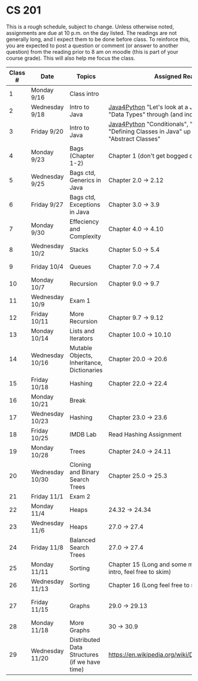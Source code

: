 # CS 201

This is a rough schedule, subject to change. Unless otherwise noted, assignments are due at 10 p.m. on the day listed. The readings are not generally long, and I expect them to be done before class. To reinforce this, you are expected to post a question or comment (or answer to another question) from the reading prior to 8 am on moodle (this is part of your course grade). This will also help me focus the class.

| Class # 	| Date           	| Topics             	| Assigned Reading                                                                                                                                                                                                                                           	| Assignment Due at 10 p.m. 	|
|---------	|----------------	|--------------------	|------------------------------------------------------------------------------------------------------------------------------------------------------------------------------------------------------------------------------------------------------------	|---------------------------	|
| 1 | Monday 9/16 | Class intro 	| | |
| 2 | Wednesday 9/18 	| Intro to Java| [Java4Python](https://runestone.academy/runestone/books/published/java4python/index.html)  "Let's look at a Java Program" and "Data Types" through (and including) "String" | Python to Java Comparison 	|
| 3 | Friday 9/20| Intro to Java  | [Java4Python](https://runestone.academy/runestone/books/published/java4python/index.html)  "Conditionals", "Loops and iteration", "Defining Classes in Java" up to (and not including) "Abstract Classes"| |
| 4 | Monday 9/23 | Bags (Chapter 1-2) 	|Chapter 1 (don't get bogged down in UML) -> 1.14 | Java Lab 	|
| 5 | Wednesday 9/25 | Bags ctd, Generics in Java | Chapter 2.0 -> 2.12| Sticks part 1 | 
| 6 | Friday 9/27 | Bags ctd, Exceptions in Java | Chapter 3.0 -> 3.9 | Sticks part 2 | 
| 7 | Monday 9/30 | Effeciency and Complexity | Chapter 4.0 -> 4.10 | Sticks part 3 | 
| 8 | Wednesday 10/2 | Stacks | Chapter 5.0 -> 5.4 | Complexity PSet | 
| 9 | Friday 10/4 | Queues | Chapter 7.0 -> 7.4 | Lisp Without Nested Parens | 
| 10 | Monday 10/7 | Recursion | Chapter 9.0 -> 9.7 | Lisp With Nested Parens | 
| 11 | Wednesday 10/9 | Exam 1 |  |  | 
| 12 | Friday 10/11 | More Recursion | Chapter 9.7 -> 9.12 |  | 
| 13 | Monday 10/14 | Lists and Iterators | Chapter 10.0 -> 10.10 | Morse Code part 1  |
| 14 | Wednesday 10/16 | Mutable Objects, Inheritance, Dictionaries | Chapter 20.0 -> 20.6 | Morse code part 2   |
| 15 | Friday 10/18 | Hashing | Chapter 22.0 -> 22.4 | PopRandom design doc   |
| 16 | Monday 10/21 | Break |  |    |
| 17 | Wednesday 10/23 | Hashing | Chapter 23.0 -> 23.6 |  PopRandom implementation  |
| 18 | Friday 10/25 | IMDB Lab | Read Hashing Assignment |   |
| 19 | Monday 10/28 | Trees | Chapter 24.0 -> 24.11 | IMDB Hashing Part 1   |
| 20 | Wednesday 10/30 | Cloning and Binary Search Trees | Chapter 25.0 -> 25.3 | IMDB Hashing Part 2   |
| 21 | Friday 11/1 | Exam 2 |  |   |
| 22 | Monday 11/4 | Heaps | 24.32 -> 24.34 |   |
| 23 | Wednesday 11/6 | Heaps | 27.0 -> 27.4 |  IMDB Trees Part 1 |
| 24 | Friday 11/8 | Balanced Search Trees | 27.0 -> 27.4 |  IMDB Trees Part 2 |
| 25 | Monday 11/11 | Sorting | Chapter 15 (Long and some may be familiar from intro, feel free to skim) |   |
| 26 | Wednesday 11/13 | Sorting | Chapter 16 (Long feel free to skim) |   |
| 27 | Friday 11/15 | Graphs | 29.0 -> 29.13 |  Sorting and Balanced Tree PSet |
| 28 | Monday 11/18 | More Graphs | 30 -> 30.9 |   |
| 29 | Wednesday 11/20 | Distributed Data Structures (if we have time) | https://en.wikipedia.org/wiki/Distributed_hash_table | Unit Conversions  |

